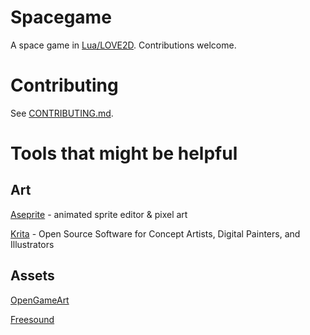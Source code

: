 # Spacegame
A space game in [Lua/LOVE2D](https://love2d.org/). Contributions welcome.

# Contributing
See [CONTRIBUTING.md](CONTRIBUTING.md).

# Tools that might be helpful
## Art
[Aseprite](http://www.aseprite.org/) - animated sprite editor & pixel art

[Krita](https://krita.org/en/) - Open Source Software for Concept Artists, Digital Painters, and Illustrators

## Assets
[OpenGameArt](http://opengameart.org/)

[Freesound](https://www.freesound.org/)
